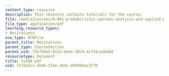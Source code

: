 ```yaml
---
content_type: resource
description: This resource contains tutorials for the course.
file: /media/courses/6-041-probabilistic-systems-analysis-and-applied-probability-spring-2006/7215a2ccdea61fae26dce05066ac3f70_tut08.pdf
file_type: application/pdf
learning_resource_types:
- Recitations
ocw_type: OCWFile
parent_title: Recitations
parent_type: CourseSection
parent_uid: 72e75de2-011e-beee-30c9-acf41ced8ab8
resourcetype: Document
title: tut08.pdf
uid: 7215a2cc-dea6-1fae-26dc-e05066ac3f70
---
```

